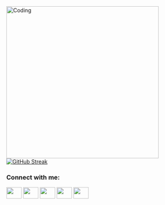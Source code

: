 <img align="left" alt="Coding" width="400" src="https://res.cloudinary.com/mathangwane/image/upload/v1623905395/proggif_zcb3ja.gif">

[![GitHub Streak](http://github-readme-streak-stats.herokuapp.com?user=mathangwane&theme=dark&hide_border=true)](https://github.com/mathangwane)
<p>
<h3 align="left">Connect with me:</h3>
<p align="left">
<a href="https://facebook.com/mathangwane" target="blank"><img align="center" src="https://cdn.jsdelivr.net/npm/simple-icons@3.0.1/icons/facebook.svg" alt="" height="30" width="40" /></a>
<a href="https://twitter.com/mathangwane" target="blank"><img align="center" src="https://cdn.jsdelivr.net/npm/simple-icons@3.0.1/icons/twitter.svg" alt="" height="30" width="40" /></a>
<a href="https://instagram.com/realmathangwane" target="blank"><img align="center" src="https://cdn.jsdelivr.net/npm/simple-icons@3.0.1/icons/instagram.svg" alt="" height="30" width="40" /></a>
<a href="https://youtube.com/mathangwane" target="blank"><img align="center" src="https://cdn.jsdelivr.net/npm/simple-icons@3.0.1/icons/youtube.svg" alt="" height="30" width="40" /></a>
<a href="http://mathangwane.wordpress.com" target="blank"><img align="center" src="https://cdn.jsdelivr.net/npm/simple-icons@3.0.1/icons/wordpress.svg" alt="" height="30" width="40" /></a>
</p>
